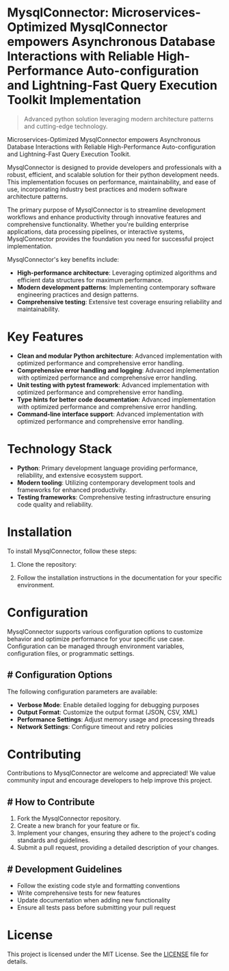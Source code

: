 <!-- fallback_MysqlConnector_20251001184908_62297 -->

# MysqlConnector: Microservices-Optimized MysqlConnector empowers Asynchronous Database Interactions with Reliable High-Performance Auto-configuration and Lightning-Fast Query Execution Toolkit Implementation
> Advanced python solution leveraging modern architecture patterns and cutting-edge technology.

Microservices-Optimized MysqlConnector empowers Asynchronous Database Interactions with Reliable High-Performance Auto-configuration and Lightning-Fast Query Execution Toolkit.

MysqlConnector is designed to provide developers and professionals with a robust, efficient, and scalable solution for their python development needs. This implementation focuses on performance, maintainability, and ease of use, incorporating industry best practices and modern software architecture patterns.

The primary purpose of MysqlConnector is to streamline development workflows and enhance productivity through innovative features and comprehensive functionality. Whether you're building enterprise applications, data processing pipelines, or interactive systems, MysqlConnector provides the foundation you need for successful project implementation.

MysqlConnector's key benefits include:

* **High-performance architecture**: Leveraging optimized algorithms and efficient data structures for maximum performance.
* **Modern development patterns**: Implementing contemporary software engineering practices and design patterns.
* **Comprehensive testing**: Extensive test coverage ensuring reliability and maintainability.

# Key Features

* **Clean and modular Python architecture**: Advanced implementation with optimized performance and comprehensive error handling.
* **Comprehensive error handling and logging**: Advanced implementation with optimized performance and comprehensive error handling.
* **Unit testing with pytest framework**: Advanced implementation with optimized performance and comprehensive error handling.
* **Type hints for better code documentation**: Advanced implementation with optimized performance and comprehensive error handling.
* **Command-line interface support**: Advanced implementation with optimized performance and comprehensive error handling.

# Technology Stack

* **Python**: Primary development language providing performance, reliability, and extensive ecosystem support.
* **Modern tooling**: Utilizing contemporary development tools and frameworks for enhanced productivity.
* **Testing frameworks**: Comprehensive testing infrastructure ensuring code quality and reliability.

# Installation

To install MysqlConnector, follow these steps:

1. Clone the repository:


2. Follow the installation instructions in the documentation for your specific environment.

# Configuration

MysqlConnector supports various configuration options to customize behavior and optimize performance for your specific use case. Configuration can be managed through environment variables, configuration files, or programmatic settings.

## # Configuration Options

The following configuration parameters are available:

* **Verbose Mode**: Enable detailed logging for debugging purposes
* **Output Format**: Customize the output format (JSON, CSV, XML)
* **Performance Settings**: Adjust memory usage and processing threads
* **Network Settings**: Configure timeout and retry policies

# Contributing

Contributions to MysqlConnector are welcome and appreciated! We value community input and encourage developers to help improve this project.

## # How to Contribute

1. Fork the MysqlConnector repository.
2. Create a new branch for your feature or fix.
3. Implement your changes, ensuring they adhere to the project's coding standards and guidelines.
4. Submit a pull request, providing a detailed description of your changes.

## # Development Guidelines

* Follow the existing code style and formatting conventions
* Write comprehensive tests for new features
* Update documentation when adding new functionality
* Ensure all tests pass before submitting your pull request

# License

This project is licensed under the MIT License. See the [LICENSE](https://github.com/weiquan98/MysqlConnector/blob/main/LICENSE) file for details.
